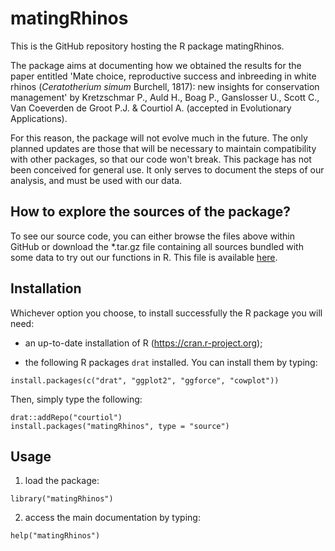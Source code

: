 # matingRhinos

This is the GitHub repository hosting the R package matingRhinos.

The package aims at documenting how we obtained the results for the paper
entitled 'Mate choice, reproductive success and inbreeding in white rhinos
(_Ceratotherium simum_ Burchell, 1817): new insights for conservation management'
by Kretzschmar P., Auld H., Boag P., Ganslosser U., Scott C., Van Coeverden de
Groot P.J. & Courtiol A. (accepted in Evolutionary Applications).

For this reason, the package will not evolve much in the future. The only
planned updates are those that will be necessary to maintain compatibility with
other packages, so that our code won't break. This package has not been
conceived for general use. It only serves to document the steps of our analysis,
and must be used with our data.


## How to explore the sources of the package?

To see our source code, you can either browse the files above within GitHub or
download the *.tar.gz file containing all sources bundled with some data to
try out our functions in R.
This file is available [here](https://github.com/courtiol/drat/blob/gh-pages/src/contrib/matingRhinos_0.9.2.tar.gz).


## Installation

Whichever option you choose, to install successfully the R package you will need:

* an up-to-date installation of R (https://cran.r-project.org);

* the following R packages ```drat``` installed. You can install them by typing:

```{r, eval = FALSE}
install.packages(c("drat", "ggplot2", "ggforce", "cowplot"))
```

Then, simply type the following:

```{r, eval = FALSE}
drat::addRepo("courtiol")
install.packages("matingRhinos", type = "source")
```


## Usage

1. load the package:

```{r, eval = FALSE}
library("matingRhinos")
```

2. access the main documentation by typing:

```{r, eval = FALSE}
help("matingRhinos")
```
